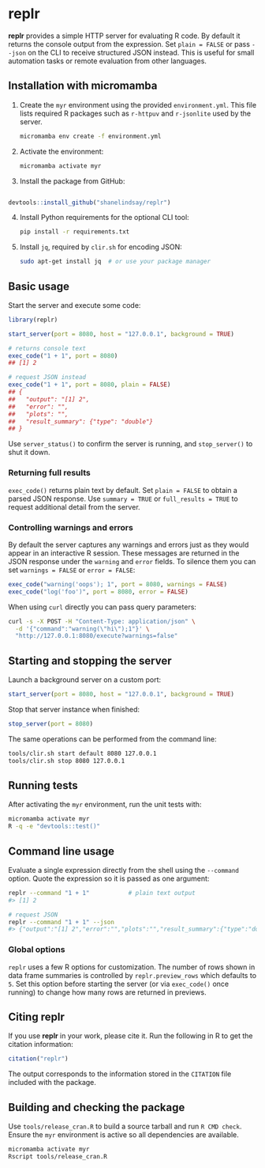 
# replr

**replr** provides a simple HTTP server for evaluating R code. By default it
returns the console output from the expression. Set `plain = FALSE` or pass
`--json` on the CLI to receive structured JSON instead. This is useful for
small automation tasks or remote evaluation from other languages.

## Installation with micromamba

1. Create the `myr` environment using the provided `environment.yml`.
   This file lists required R packages such as `r-httpuv` and `r-jsonlite` used
   by the server.
   ```bash
   micromamba env create -f environment.yml
   ```
2. Activate the environment:
   ```bash
   micromamba activate myr
   ```
3. Install the package from GitHub:
  ```R

 devtools::install_github("shanelindsay/replr")
  ```
4. Install Python requirements for the optional CLI tool:
   ```bash
   pip install -r requirements.txt
   ```
5. Install `jq`, required by `clir.sh` for encoding JSON:
   ```bash
   sudo apt-get install jq  # or use your package manager
   ```

## Basic usage

Start the server and execute some code:

```R
library(replr)

start_server(port = 8080, host = "127.0.0.1", background = TRUE)

# returns console text
exec_code("1 + 1", port = 8080)
## [1] 2

# request JSON instead
exec_code("1 + 1", port = 8080, plain = FALSE)
## {
##   "output": "[1] 2",
##   "error": "",
##   "plots": "",
##   "result_summary": {"type": "double"}
## }
```

Use `server_status()` to confirm the server is running, and `stop_server()` to shut it down.

### Returning full results

`exec_code()` returns plain text by default. Set `plain = FALSE` to obtain a
parsed JSON response. Use `summary = TRUE` or `full_results = TRUE` to request
additional detail from the server.

### Controlling warnings and errors

By default the server captures any warnings and errors just as they would
appear in an interactive R session. These messages are returned in the JSON
response under the `warning` and `error` fields. To silence them you can set
`warnings = FALSE` or `error = FALSE`:

```R
exec_code("warning('oops'); 1", port = 8080, warnings = FALSE)
exec_code("log('foo')", port = 8080, error = FALSE)
```

When using `curl` directly you can pass query parameters:

```bash
curl -s -X POST -H "Content-Type: application/json" \
  -d '{"command":"warning(\"hi\");1"}' \
  "http://127.0.0.1:8080/execute?warnings=false"
```

## Starting and stopping the server

Launch a background server on a custom port:

```R
start_server(port = 8080, host = "127.0.0.1", background = TRUE)
```

Stop that server instance when finished:

```R
stop_server(port = 8080)
```

The same operations can be performed from the command line:

```bash
tools/clir.sh start default 8080 127.0.0.1
tools/clir.sh stop 8080 127.0.0.1
```

## Running tests

After activating the `myr` environment, run the unit tests with:

```bash
micromamba activate myr
R -q -e "devtools::test()"
```

## Command line usage

Evaluate a single expression directly from the shell using the `--command`
option. Quote the expression so it is passed as one argument:

```bash
replr --command "1 + 1"           # plain text output
#> [1] 2

# request JSON
replr --command "1 + 1" --json
#> {"output":"[1] 2","error":"","plots":"","result_summary":{"type":"double"}}
```

### Global options

`replr` uses a few R options for customization. The number of rows shown in
data frame summaries is controlled by `replr.preview_rows` which defaults to `5`.
Set this option before starting the server (or via `exec_code()` once running)
to change how many rows are returned in previews.

## Citing replr

If you use **replr** in your work, please cite it. Run the following in R to get the citation information:

```R
citation("replr")
```

The output corresponds to the information stored in the `CITATION` file included with the package.

## Building and checking the package

Use `tools/release_cran.R` to build a source tarball and run `R CMD check`.
Ensure the `myr` environment is active so all dependencies are available.

```bash
micromamba activate myr
Rscript tools/release_cran.R
```